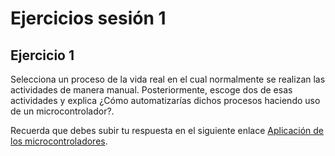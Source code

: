 # Ejercicios sesión 1

## Ejercicio 1

Selecciona un proceso de la vida real en el cual normalmente se realizan las actividades de manera manual. Posteriormente, escoge dos de esas actividades y explica ¿Cómo automatizarías dichos procesos haciendo uso de un microcontrolador?.

Recuerda que debes subir tu respuesta en el siguiente enlace [Aplicación de los microcontroladores](https://classroom.google.com/u/0/c/NDg4NjU2MzI4MTk1/a/NDg4NjU2NjU4NDYz/details).

